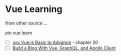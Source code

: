 # Vue Learning 

from other source ...

pin vue learn

- [ ] [สอน Vue.js Basic to Advance](https://www.youtube.com/watch?v=UC3yJysj0M0&list=PLEE74DyIkwEnQ3fqgLNRnBHdGONErIKzL) - chapter 20
- [ ] [Build a Blog With Vue, GraphQL, and Apollo Client](https://www.youtube.com/watch?v=N49R1gifUqs)